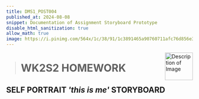 ```yaml
---
title: DMS1_POST004
published_at: 2024-08-08
snippet: Documentation of Assignment Storyboard Prototype
disable_html_sanitization: true
allow_math: true
image: https://i.pinimg.com/564x/1c/38/91/1c3891465a90760711afc76d856e376e.jpg
---
```


<img src="https://www.hardjewelry.com/cdn/shop/files/ezgif.com-gif-maker_3.gif?v=1649272041" alt="Description of Image" style="float:right; margin-left:20px; width:75px; height:auto;">

<style>
  .custom-font {
    font-family: 'Courier New', Courier, monospace;
  }
</style>

> # **WK2S2 HOMEWORK**

## **SELF PORTRAIT** *'this is me'* **STORYBOARD**

